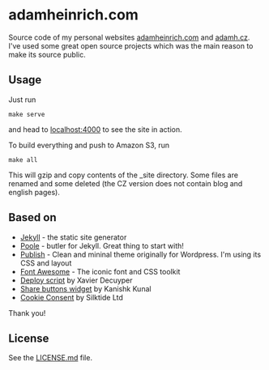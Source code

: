 # adamheinrich.com
Source code of my personal websites [adamheinrich.com](http://adamheinrich.com)
and [adamh.cz](http://adamh.cz). I've used some great open source projects which
was the main reason to make its source public.

## Usage
Just run

    make serve

and head to [localhost:4000](http://localhost:4000) to see the site in action.

To build everything and push to Amazon S3, run

    make all

This will gzip and copy contents of the _site directory. Some files are renamed
and some deleted (the CZ version does not contain blog and english pages).

## Based on
 * [Jekyll](http://jekyllrb.com/) - the static site generator
 * [Poole](http://getpoole.com/) - butler for Jekyll. Great thing to start with!
 * [Publish](https://kovshenin.com/themes/publish/) - Clean and mininal theme
   originally for Wordpress. I'm using its CSS and layout
 * [Font Awesome](http://fortawesome.github.io/Font-Awesome/) - The iconic font
   and CSS toolkit
 * [Deploy script](http://www.savjee.be/2014/03/Jekyll-to-S3-deploy-script-with-gzip/)
   by Xavier Decuyper
 * [Share buttons widget](http://codingtips.kanishkkunal.in/share-buttons-jekyll/)
   by Kanishk Kunal
 * [Cookie Consent](https://github.com/insites/cookieconsent) by Silktide Ltd

Thank you!

## License
See the [LICENSE.md](LICENSE.md) file.
